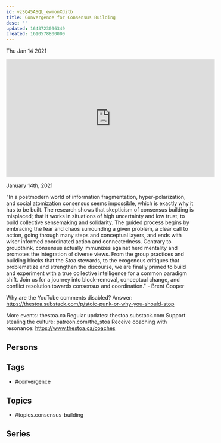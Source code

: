 ```yaml
---
id: vzSQ45ASQL_ewmonXditb
title: Convergence for Consensus Building
desc: ''
updated: 1643723096349
created: 1610578800000
---
```





Thu Jan 14 2021

<iframe width="560" height="315" src="https://www.youtube.com/embed/ucPrHxsaYto" title="Convergence for Consensus Building w/ Brent Cooper" frameborder="0" allow="accelerometer; autoplay; clipboard-write; encrypted-media; gyroscope; picture-in-picture" allowfullscreen ></iframe>

January 14th, 2021

"In a postmodern world of information fragmentation, hyper-polarization, and social atomization consensus seems impossible, which is exactly why it has to be built. The research shows that skepticism of consensus building is misplaced; that it works in situations of high uncertainty and low trust, to build collective sensemaking and solidarity. The guided process begins by embracing the fear and chaos surrounding a given problem, a clear call to action, going through many steps and conceptual layers, and ends with wiser informed coordinated action and connectedness. Contrary to groupthink, consensus actually immunizes against herd mentality and promotes the integration of diverse views. From the group practices and building blocks that the Stoa stewards, to the exogenous critiques that problematize and strengthen the discourse, we are finally primed to build and experiment with a true collective intelligence for a common paradigm shift. Join us for a journey into block-removal, conceptual change, and conflict resolution towards consensus and coordination." - Brent Cooper

Why are the YouTube comments disabled? Answer: https://thestoa.substack.com/p/stoic-punk-or-why-you-should-stop 

More events: thestoa.ca
Regular updates: thestoa.substack.com
Support stealing the culture: patreon.com/the_stoa
Receive coaching with resonance: https://www.thestoa.ca/coaches

## Persons



## Tags

- #convergence

## Topics

- #topics.consensus-building

## Series



